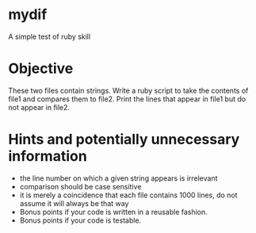 mydif
=====

A simple test of ruby skill

Objective
=====

These two files contain strings. Write a ruby script to take the contents of file1 and compares them to file2. Print the lines that appear in file1 but do not appear in file2. 


Hints and potentially unnecessary information
=====

- the line number on which a given string appears is irrelevant
- comparison should be case sensitive
- it is merely a coincidence that each file contains 1000 lines, do not assume it will always be that way
- Bonus points if your code is written in a reusable fashion. 
- Bonus points if your code is testable.
